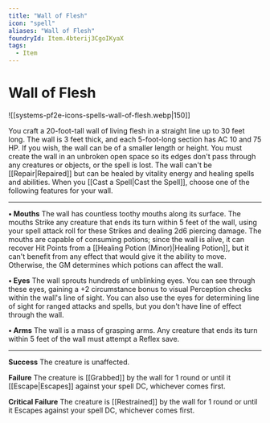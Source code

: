 ```yaml
---
title: "Wall of Flesh"
icon: "spell"
aliases: "Wall of Flesh"
foundryId: Item.4bterij3CgoIKyaX
tags:
  - Item
---
```


# Wall of Flesh
![[systems-pf2e-icons-spells-wall-of-flesh.webp|150]]

You craft a 20-foot-tall wall of living flesh in a straight line up to 30 feet long. The wall is 3 feet thick, and each 5-foot-long section has AC 10 and 75 HP. If you wish, the wall can be of a smaller length or height. You must create the wall in an unbroken open space so its edges don't pass through any creatures or objects, or the spell is lost. The wall can't be [[Repair|Repaired]] but can be healed by vitality energy and healing spells and abilities. When you [[Cast a Spell|Cast the Spell]], choose one of the following features for your wall.

* * *

**• Mouths** The wall has countless toothy mouths along its surface. The mouths Strike any creature that ends its turn within 5 feet of the wall, using your spell attack roll for these Strikes and dealing 2d6 piercing damage. The mouths are capable of consuming potions; since the wall is alive, it can recover Hit Points from a [[Healing Potion (Minor)|Healing Potion]], but it can't benefit from any effect that would give it the ability to move. Otherwise, the GM determines which potions can affect the wall.

**• Eyes** The wall sprouts hundreds of unblinking eyes. You can see through these eyes, gaining a +2 circumstance bonus to visual Perception checks within the wall's line of sight. You can also use the eyes for determining line of sight for ranged attacks and spells, but you don't have line of effect through the wall.

**• Arms** The wall is a mass of grasping arms. Any creature that ends its turn within 5 feet of the wall must attempt a Reflex save.

* * *

**Success** The creature is unaffected.

**Failure** The creature is [[Grabbed]] by the wall for 1 round or until it [[Escape|Escapes]] against your spell DC, whichever comes first.

**Critical Failure** The creature is [[Restrained]] by the wall for 1 round or until it Escapes against your spell DC, whichever comes first.
